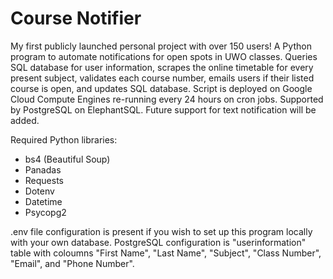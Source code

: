 # Course Notifier

My first publicly launched personal project with over 150 users! A Python program to automate notifications for open spots in UWO classes. Queries SQL database for user information,  scrapes the online timetable for every present subject, validates each course number, emails users if their listed course is open, and updates SQL database. Script is deployed on Google Cloud Compute Engines re-running every 24 hours on cron jobs. Supported by PostgreSQL on ElephantSQL. Future support for text notification will be added.

Required Python libraries:
- bs4 (Beautiful Soup)
- Panadas
- Requests
- Dotenv
- Datetime
- Psycopg2

.env file configuration is present if you wish to set up this program locally with your own database. PostgreSQL configuration is "userinformation" table with coloumns "First Name", "Last Name", "Subject", "Class Number", "Email", and "Phone Number".
